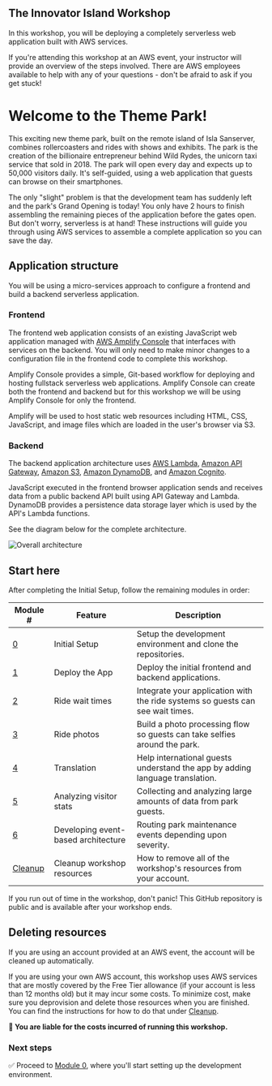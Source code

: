 ## The Innovator Island Workshop

In this workshop, you will be deploying a completely serverless web application built with AWS services.

If you're attending this workshop at an AWS event, your instructor will provide an overview of the steps involved. There are AWS employees available to help with any of your questions - don't be afraid to ask if you get stuck!

# Welcome to the Theme Park!

This exciting new theme park, built on the remote island of Isla Sanserver, combines rollercoasters and rides with shows and exhibits. The park is the creation of the billionaire entrepreneur behind Wild Rydes, the unicorn taxi service that sold in 2018. The park will open every day and expects up to 50,000 visitors daily. It's self-guided, using a web application that guests can browse on their smartphones. 

The only "slight" problem is that the development team has suddenly left and the park's Grand Opening is today! You only have 2 hours to finish assembling the remaining pieces of the application before the gates open. But don't worry, serverless is at hand! These instructions will guide you through using AWS services to assemble a complete application so you can save the day.

## Application structure

You will be using a micro-services approach to configure a frontend and build a backend serverless application.

### Frontend
The frontend web application consists of an existing JavaScript web application managed with [AWS Amplify Console][amplify-console] that interfaces with services on the backend. You will only need to make minor changes to a configuration file in the frontend code to complete this workshop.

Amplify Console provides a simple, Git-based workflow for deploying and hosting fullstack serverless web applications. Amplify Console can create both the frontend and backend but for this workshop we will be using Amplify Console for only the frontend.

Amplify will be used to host static web resources including HTML, CSS, JavaScript, and image files which are loaded in the user's browser via S3. 

### Backend
The backend application architecture uses [AWS Lambda][lambda], [Amazon API Gateway][api-gw], [Amazon S3][s3], [Amazon DynamoDB][dynamodb], and [Amazon Cognito][cognito]. 

JavaScript executed in the frontend browser application sends and receives data from a public backend API built using API Gateway and Lambda. DynamoDB provides a persistence data storage layer which is used by the API's Lambda functions.

See the diagram below for the complete architecture.

![Overall architecture](./images/architecture-light.png)

## Start here

After completing the Initial Setup, follow the remaining modules in order:

Module # | Feature | Description
------------ | ------------- | -------------
[0](./0-setup/README.md) | Initial Setup | Setup the development environment and clone the repositories.
[1](./1-app-deploy/README.md) | Deploy the App | Deploy the initial frontend and backend applications.
[2](./2-realtime/README.md) | Ride wait times | Integrate your application with the ride systems so guests can see wait times.
[3](./3-photos/README.md) | Ride photos | Build a photo processing flow so guests can take selfies around the park.
[4](./4-translate/README.md) | Translation | Help international guests understand the app by adding language translation.
[5](./5-park-stats/README.md) | Analyzing visitor stats | Collecting and analyzing large amounts of data from park guests.
[6](./6-eventbridge/README.md) | Developing event-based architecture | Routing park maintenance events depending upon severity.
[Cleanup](./00-cleanup/README.md) | Cleanup workshop resources | How to remove all of the workshop's resources from your account.


If you run out of time in the workshop, don't panic! This GitHub repository is public and is available after your workshop ends.

## Deleting resources

If you are using an account provided at an AWS event, the account will be cleaned up automatically. 

If you are using your own AWS account, this workshop uses AWS services that are mostly covered by the Free Tier allowance (if your account is less than 12 months old) but it may incur some costs. To minimize cost, make sure you deprovision and delete those resources when you are finished. You can find the instructions for how to do that under [Cleanup](./00-cleanup/README.md).

**:loudspeaker: You are liable for the costs incurred of running this workshop.**

### Next steps

:white_check_mark: Proceed to [Module 0](./0-setup/README.md), where you'll start setting up the development environment.

[amplify-console]: https://aws.amazon.com/amplify/console/
[cognito]: https://aws.amazon.com/cognito/
[lambda]: https://aws.amazon.com/lambda/
[api-gw]: https://aws.amazon.com/api-gateway/
[s3]: https://aws.amazon.com/s3/
[dynamodb]: https://aws.amazon.com/dynamodb/
